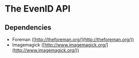 # The EvenID API

## Dependencies

- Foreman ([http://theforeman.org/](http://theforeman.org/))
- Imagemagick ([http://www.imagemagick.org/](http://www.imagemagick.org/))